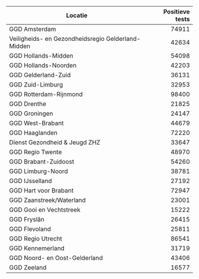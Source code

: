 | Locatie | Positieve tests |
|---------|----------------:|
| GGD Amsterdam                            | 74911 |
| Veiligheids- en Gezondheidsregio Gelderland-Midden | 42634 |
| GGD Hollands-Midden                      | 54098 |
| GGD Hollands-Noorden                     | 42203 |
| GGD Gelderland-Zuid                      | 36131 |
| GGD Zuid-Limburg                         | 32953 |
| GGD Rotterdam-Rijnmond                   | 98400 |
| GGD Drenthe                              | 21825 |
| GGD Groningen                            | 24147 |
| GGD West-Brabant                         | 44679 |
| GGD Haaglanden                           | 72220 |
| Dienst Gezondheid & Jeugd ZHZ            | 33647 |
| GGD Regio Twente                         | 48970 |
| GGD Brabant-Zuidoost                     | 54260 |
| GGD Limburg-Noord                        | 38781 |
| GGD IJsselland                           | 27192 |
| GGD Hart voor Brabant                    | 72947 |
| GGD Zaanstreek/Waterland                 | 23001 |
| GGD Gooi en Vechtstreek                  | 15222 |
| GGD Fryslân                              | 26415 |
| GGD Flevoland                            | 25811 |
| GGD Regio Utrecht                        | 86541 |
| GGD Kennemerland                         | 31719 |
| GGD Noord- en Oost-Gelderland            | 43406 |
| GGD Zeeland                              | 16577 |

